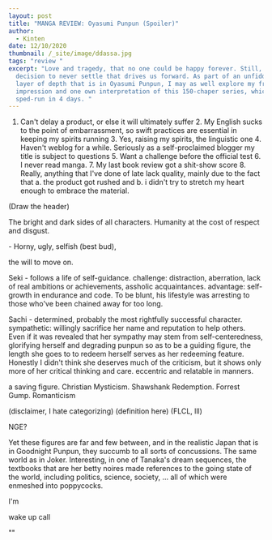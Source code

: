 ```yaml
---
layout: post
title: "MANGA REVIEW: Oyasumi Punpun (Spoiler)"
author:
  - Kinten
date: 12/10/2020
thumbnail: /_site/image/ddassa.jpg
tags: "review "
excerpt: "Love and tragedy, that no one could be happy forever. Still, it's the
  decision to never settle that drives us forward. As part of an unfiddled-with
  layer of depth that is in Oyasumi Punpun, I may as well explore my fresh
  impression and one own interpretation of this 150-chaper series, which I
  sped-run in 4 days. "
---
```

1. Can't delay a product, or else it will ultimately suffer  2. My English sucks to the point of embarrassment, so swift practices are essential in keeping my spirits running  3. Yes, raising my spirits, the linguistic one  4. Haven't weblog for a while. Seriously as a self-proclaimed blogger my title is subject to questions  5. Want a challenge before the official test  6. I never read manga.  7. My last book review got a shit-show score  8. Really, anything that I've done of late lack quality, mainly due to the fact that a. the product got rushed and b. i didn't try to stretch my heart enough to embrace the material.

(Draw the header)

The bright and dark sides of all characters. Humanity at the cost of respect and disgust.

\- Horny, ugly, selfish (best bud), 

the will to move on. 

Seki - follows a life of self-guidance. challenge: distraction, aberration, lack of real ambitions or achievements, assholic acquaintances. advantage: self-growth in endurance and code. To be blunt, his lifestyle was arresting to those who've been chained away for too long. 

Sachi - determined, probably the most rightfully successful character. sympathetic: willingly sacrifice her name and reputation to help others. Even if it was revealed that her sympathy may stem from self-centeredness, glorifying herself and degrading punpun so as to be a guiding figure, the length she goes to to redeem herself serves as her redeeming feature. Honestly I didn't think she deserves much of the criticism, but it shows only more of her critical thinking and care. eccentric and relatable in manners.

a saving figure. Christian Mysticism. Shawshank Redemption. Forrest Gump. Romanticism

(disclaimer, I hate categorizing) (definition here) (FLCL, lll)

NGE?

Yet these figures are far and few between, and in the realistic Japan that is in Goodnight Punpun, they succumb to all sorts of concussions. The same world as in Joker. Interesting, in one of Tanaka's dream sequences, the textbooks that are her betty noires made references to the going state of the world, including politics, science, society, ... all of which were enmeshed into poppycocks. 

I'm 

wake up call

""
